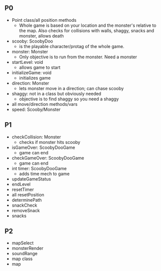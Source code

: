 ## P0 ##
- Point class/all position methods
    - Whole game is based on your location and the monster's relative to the map. Also checks for collisions with walls, shaggy, snacks and monster, allows death
- scooby: ScoobyDoo
    - is the playable character/protag of the whole game.
- monster: Monster
    - Only objective is to run from the monster. Need a monster
- startLevel: void
    - allows game to start
- initializeGame: void
    - initializes game
- direction: Monster
    - lets monster move in a direction; can chase scooby
- shaggy: not in a class but obviously needed
    - objective is to find shaggy so you need a shaggy
- all move/direction methods/vars
- speed: Scooby/Monster

## P1 ##
- checkCollision: Monster
    - checks if monster hits scooby
- isGameOver: ScoobyDooGame
    - game can end
- checkGameOver: ScoobyDooGame
    - game can end
- int timer: ScoobyDooGame
    - adds time mech to game
- updateGameStatus
- endLevel
- resetTimer
- all resetPosition
- determinePath
- snackCheck
- removeSnack
- snacks <list>

## P2 ##
- mapSelect
- monsterRender
- soundRange
- map class
- map

